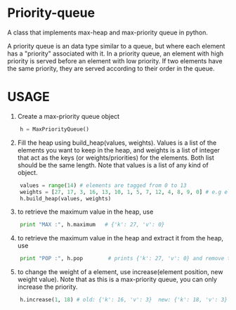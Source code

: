 Priority-queue
================

A class that implements max-heap and max-priority queue in python.

A priority queue is an data type similar to a queue, but where each element has a "priority" associated with it.
In a priority queue, an element with high priority is served before an element with low priority. 
If two elements have the same priority, they are served according to their order in the queue.


USAGE
=====

1) Create a max-priority queue object

```python
    h = MaxPriorityQueue()
```

2) Fill the heap using build_heap(values, weights).
Values is a list of the elements you want to keep in the heap, and weights is a list of integer that act as the keys (or weights/priorities) for the elements. Both list should be the same length.
Note that values is a list of any kind of object.

```python
    values = range(14) # elements are tagged from 0 to 13
    weights = [27, 17, 3, 16, 13, 10, 1, 5, 7, 12, 4, 8, 9, 0] # e.g element #1 has a priority of 27
    h.build_heap(values, weights)
```

3) to retrieve the maximum value in the heap, use 

```python
    print "MAX :", h.maximum   # {'k': 27, 'v': 0}
```

4) to retrieve the maximum value in the heap and extract it from the heap, use

```python
    print "POP :", h.pop        # prints {'k': 27, 'v': 0} and remove this element from the heap
```

5) to change the weight of a element, use increase(element position, new weight value).
Note that as this is a max-priority queue, you can only increase the priority.

```python
    h.increase(1, 18) # old: {'k': 16, 'v': 3}  new: {'k': 18, 'v': 3}
```
